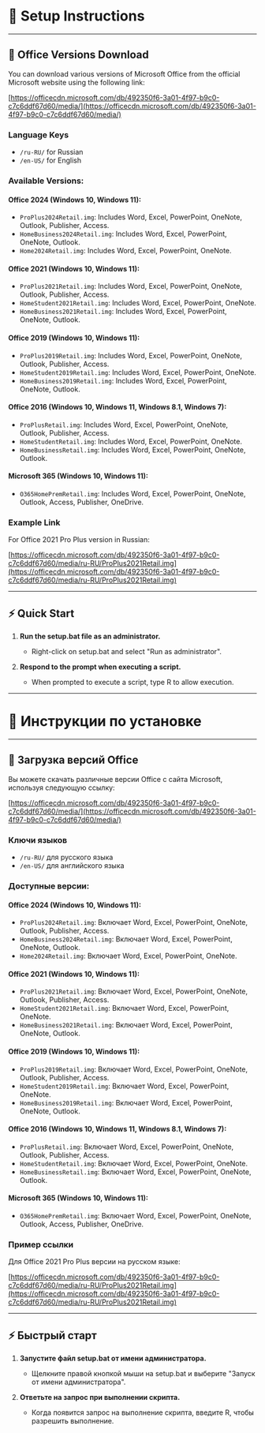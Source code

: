# 🔧 Setup Instructions

---

## 💾 Office Versions Download

You can download various versions of Microsoft Office from the official Microsoft website using the following link:

[https://officecdn.microsoft.com/db/492350f6-3a01-4f97-b9c0-c7c6ddf67d60/media/](https://officecdn.microsoft.com/db/492350f6-3a01-4f97-b9c0-c7c6ddf67d60/media/)

### Language Keys
- `/ru-RU/` for Russian
- `/en-US/` for English

### Available Versions:
#### Office 2024 (Windows 10, Windows 11):
- `ProPlus2024Retail.img`: Includes Word, Excel, PowerPoint, OneNote, Outlook, Publisher, Access.
- `HomeBusiness2024Retail.img`: Includes Word, Excel, PowerPoint, OneNote, Outlook.
- `Home2024Retail.img`: Includes Word, Excel, PowerPoint, OneNote.

#### Office 2021 (Windows 10, Windows 11):
- `ProPlus2021Retail.img`: Includes Word, Excel, PowerPoint, OneNote, Outlook, Publisher, Access.
- `HomeStudent2021Retail.img`: Includes Word, Excel, PowerPoint, OneNote.
- `HomeBusiness2021Retail.img`: Includes Word, Excel, PowerPoint, OneNote, Outlook.

#### Office 2019 (Windows 10, Windows 11):
- `ProPlus2019Retail.img`: Includes Word, Excel, PowerPoint, OneNote, Outlook, Publisher, Access.
- `HomeStudent2019Retail.img`: Includes Word, Excel, PowerPoint, OneNote.
- `HomeBusiness2019Retail.img`: Includes Word, Excel, PowerPoint, OneNote, Outlook.

#### Office 2016 (Windows 10, Windows 11, Windows 8.1, Windows 7):
- `ProPlusRetail.img`: Includes Word, Excel, PowerPoint, OneNote, Outlook, Publisher, Access.
- `HomeStudentRetail.img`: Includes Word, Excel, PowerPoint, OneNote.
- `HomeBusinessRetail.img`: Includes Word, Excel, PowerPoint, OneNote, Outlook.

#### Microsoft 365 (Windows 10, Windows 11):
- `O365HomePremRetail.img`: Includes Word, Excel, PowerPoint, OneNote, Outlook, Access, Publisher, OneDrive.

### Example Link
For Office 2021 Pro Plus version in Russian:

[https://officecdn.microsoft.com/db/492350f6-3a01-4f97-b9c0-c7c6ddf67d60/media/ru-RU/ProPlus2021Retail.img](https://officecdn.microsoft.com/db/492350f6-3a01-4f97-b9c0-c7c6ddf67d60/media/ru-RU/ProPlus2021Retail.img)

---

## ⚡ Quick Start

1. **Run the setup.bat file as an administrator.**
    - Right-click on setup.bat and select "Run as administrator".

2. **Respond to the prompt when executing a script.**
    - When prompted to execute a script, type R to allow execution.

---

# 🔧 Инструкции по установке

---

## 💾 Загрузка версий Office

Вы можете скачать различные версии Office с сайта Microsoft, используя следующую ссылку:

[https://officecdn.microsoft.com/db/492350f6-3a01-4f97-b9c0-c7c6ddf67d60/media/](https://officecdn.microsoft.com/db/492350f6-3a01-4f97-b9c0-c7c6ddf67d60/media/)

### Ключи языков
- `/ru-RU/` для русского языка
- `/en-US/` для английского языка

### Доступные версии:
#### Office 2024 (Windows 10, Windows 11):
- `ProPlus2024Retail.img`: Включает Word, Excel, PowerPoint, OneNote, Outlook, Publisher, Access.
- `HomeBusiness2024Retail.img`: Включает Word, Excel, PowerPoint, OneNote, Outlook.
- `Home2024Retail.img`: Включает Word, Excel, PowerPoint, OneNote.

#### Office 2021 (Windows 10, Windows 11):
- `ProPlus2021Retail.img`: Включает Word, Excel, PowerPoint, OneNote, Outlook, Publisher, Access.
- `HomeStudent2021Retail.img`: Включает Word, Excel, PowerPoint, OneNote.
- `HomeBusiness2021Retail.img`: Включает Word, Excel, PowerPoint, OneNote, Outlook.

#### Office 2019 (Windows 10, Windows 11):
- `ProPlus2019Retail.img`: Включает Word, Excel, PowerPoint, OneNote, Outlook, Publisher, Access.
- `HomeStudent2019Retail.img`: Включает Word, Excel, PowerPoint, OneNote.
- `HomeBusiness2019Retail.img`: Включает Word, Excel, PowerPoint, OneNote, Outlook.

#### Office 2016 (Windows 10, Windows 11, Windows 8.1, Windows 7):
- `ProPlusRetail.img`: Включает Word, Excel, PowerPoint, OneNote, Outlook, Publisher, Access.
- `HomeStudentRetail.img`: Включает Word, Excel, PowerPoint, OneNote.
- `HomeBusinessRetail.img`: Включает Word, Excel, PowerPoint, OneNote, Outlook.

#### Microsoft 365 (Windows 10, Windows 11):
- `O365HomePremRetail.img`: Включает Word, Excel, PowerPoint, OneNote, Outlook, Access, Publisher, OneDrive.

### Пример ссылки
Для Office 2021 Pro Plus версии на русском языке:

[https://officecdn.microsoft.com/db/492350f6-3a01-4f97-b9c0-c7c6ddf67d60/media/ru-RU/ProPlus2021Retail.img](https://officecdn.microsoft.com/db/492350f6-3a01-4f97-b9c0-c7c6ddf67d60/media/ru-RU/ProPlus2021Retail.img)

---

## ⚡ Быстрый старт

1. **Запустите файл setup.bat от имени администратора.**
    - Щелкните правой кнопкой мыши на setup.bat и выберите "Запуск от имени администратора".

2. **Ответьте на запрос при выполнении скрипта.**
    - Когда появится запрос на выполнение скрипта, введите R, чтобы разрешить выполнение.

